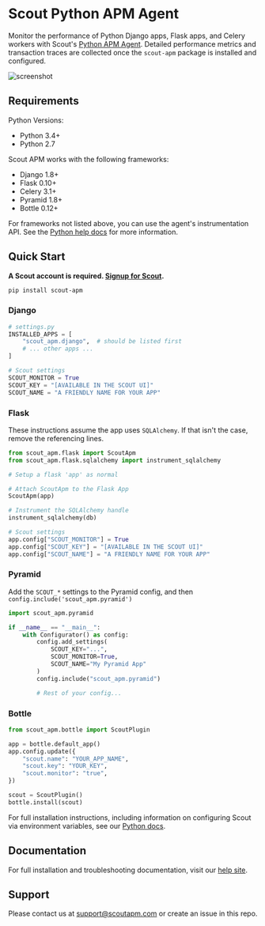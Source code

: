 # Scout Python APM Agent

Monitor the performance of Python Django apps, Flask apps, and Celery workers with Scout's [Python APM Agent](https://www.scoutapp.com). Detailed performance metrics and transaction traces are collected once the `scout-apm` package is installed and configured.

![screenshot](https://s3-us-west-1.amazonaws.com/scout-blog/python_monitoring_release/python_monitoring_screenshot.png)

## Requirements

Python Versions:

* Python 3.4+
* Python 2.7

Scout APM works with the following frameworks:

* Django 1.8+
* Flask 0.10+
* Celery 3.1+
* Pyramid 1.8+
* Bottle 0.12+

For frameworks not listed above, you can use the agent's instrumentation API. See the [Python help docs](http://docs.scoutapm.com/#python-agent) for more information.

## Quick Start

__A Scout account is required. [Signup for Scout](https://scoutapm.com/users/sign_up).__

```sh
pip install scout-apm
```

### Django

```python
# settings.py
INSTALLED_APPS = [
    "scout_apm.django",  # should be listed first
    # ... other apps ...
]

# Scout settings
SCOUT_MONITOR = True
SCOUT_KEY = "[AVAILABLE IN THE SCOUT UI]"
SCOUT_NAME = "A FRIENDLY NAME FOR YOUR APP"
```

### Flask

These instructions assume the app uses `SQLAlchemy`. If that isn't the case, remove the referencing lines.

```python
from scout_apm.flask import ScoutApm
from scout_apm.flask.sqlalchemy import instrument_sqlalchemy

# Setup a flask 'app' as normal

# Attach ScoutApm to the Flask App
ScoutApm(app)

# Instrument the SQLAlchemy handle
instrument_sqlalchemy(db)

# Scout settings
app.config["SCOUT_MONITOR"] = True
app.config["SCOUT_KEY"] = "[AVAILABLE IN THE SCOUT UI]"
app.config["SCOUT_NAME"] = "A FRIENDLY NAME FOR YOUR APP"
```

### Pyramid

Add the `SCOUT_*` settings to the Pyramid config, and then `config.include('scout_apm.pyramid')`


```python
import scout_apm.pyramid

if __name__ == "__main__":
    with Configurator() as config:
        config.add_settings(
            SCOUT_KEY="...",
            SCOUT_MONITOR=True,
            SCOUT_NAME="My Pyramid App"
        )
        config.include("scout_apm.pyramid")

        # Rest of your config...
```

### Bottle

```python
from scout_apm.bottle import ScoutPlugin

app = bottle.default_app()
app.config.update({
    "scout.name": "YOUR_APP_NAME",
    "scout.key": "YOUR_KEY",
    "scout.monitor": "true",
})

scout = ScoutPlugin()
bottle.install(scout)
```

For full installation instructions, including information on configuring Scout via environment variables, see our [Python docs](http://docs.scoutapm.com/#python-agent).

## Documentation

For full installation and troubleshooting documentation, visit our
[help site](http://docs.scoutapm.com/#python-agent).

## Support

Please contact us at support@scoutapm.com or create an issue in this repo.
